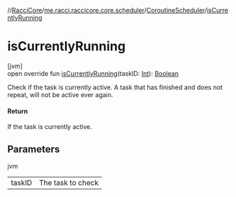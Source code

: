 //[RacciCore](../../../index.md)/[me.racci.raccicore.core.scheduler](../index.md)/[CoroutineScheduler](index.md)/[isCurrentlyRunning](is-currently-running.md)

# isCurrentlyRunning

[jvm]\
open override fun [isCurrentlyRunning](is-currently-running.md)(taskID: [Int](https://kotlinlang.org/api/latest/jvm/stdlib/kotlin/-int/index.html)): [Boolean](https://kotlinlang.org/api/latest/jvm/stdlib/kotlin/-boolean/index.html)

Check if the task is currently active. A task that has finished and does not repeat, will not be active ever again.

#### Return

If the task is currently active.

## Parameters

jvm

| | |
|---|---|
| taskID | The task to check |
